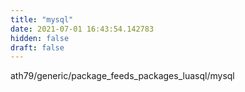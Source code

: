 ```yaml
---
title: "mysql"
date: 2021-07-01 16:43:54.142783
hidden: false
draft: false
---
```


ath79/generic/package_feeds_packages_luasql/mysql


